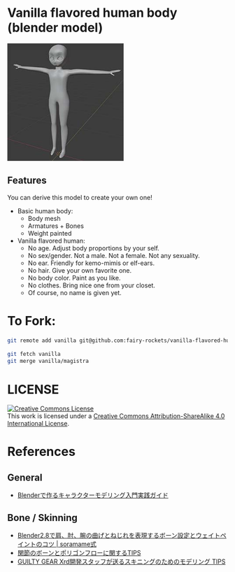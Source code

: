 # Vanilla flavored human body (blender model)

[![.github/image.jpg](.github/image.jpg)](.github/image.jpg)

## Features

You can derive this model to create your own one!

- Basic human body:
  - Body mesh
  - Armatures + Bones
  - Weight painted
- Vanilla flavored human:
  - No age. Adjust body proportions by your self.
  - No sex/gender. Not a male. Not a female. Not any sexuality.
  - No ear. Friendly for kemo-mimis or elf-ears.
  - No hair. Give your own favorite one.
  - No body color. Paint as you like.
  - No clothes. Bring nice one from your closet.
  - Of course, no name is given yet.

# To Fork:

```bash
git remote add vanilla git@github.com:fairy-rockets/vanilla-flavored-human-body.blend.git
```

```bash
git fetch vanilla
git merge vanilla/magistra
```

# LICENSE

<a rel="license" href="http://creativecommons.org/licenses/by-sa/4.0/"><img alt="Creative Commons License" style="border-width:0" src="https://i.creativecommons.org/l/by-sa/4.0/88x31.png" /></a><br />This work is licensed under a <a rel="license" href="http://creativecommons.org/licenses/by-sa/4.0/">Creative Commons Attribution-ShareAlike 4.0 International License</a>.

# References

## General

- [Blenderで作るキャラクターモデリング入門実践ガイド](https://www.amazon.co.jp/dp/B091KQFSRC)

## Bone / Skinning

- [Blender2.8で肩、肘、腕の曲げとねじれを表現するボーン設定とウェイトペイントのコツ | soramame式](https://mrsoramame.jpn.org/archives/1381)
- [関節のボーンとポリゴンフローに関するTIPS](https://dskjal.com/blender/joint-tips.html)
- [GUILTY GEAR Xrd開発スタッフが送るスキニングのためのモデリング TIPS](https://www.slideshare.net/ASW_Yokohama/guilty-gear-xrd-tips-208013275)
